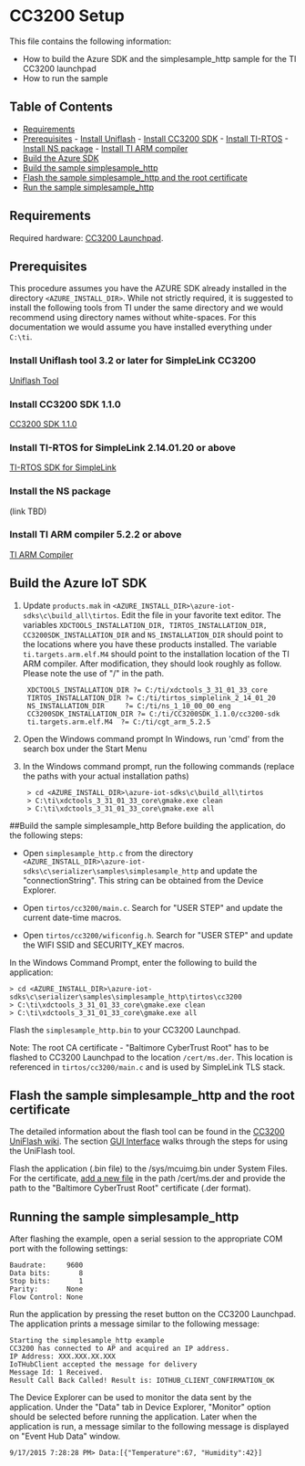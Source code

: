 # CC3200 Setup

This file contains the following information:
- How to build the Azure SDK and the simplesample_http sample for the TI CC3200 launchpad
- How to run the sample

## Table of Contents
- [Requirements](#Requirements)
- [Prerequisites](#Prerequisites)
        - [Install Uniflash](#Install-Uniflash)
        - [Install CC3200 SDK](#Install-CC3200SDK)
        - [Install TI-RTOS](#Install-TIRTOS)
        - [Install NS package](#Install-NS)
        - [Install TI ARM compiler](#Install-ARMCGT)
- [Build the Azure SDK](#Build-SDK)
- [Build the sample simplesample_http](#Build-SAMPLE)
- [Flash the sample simplesample_http and the root certificate](#Flash-SAMPLE)
- [Run the sample simplesample_http](#Run-SAMPLE)

<a name="Requirements"></a>
## Requirements
Required hardware: [CC3200 Launchpad](http://www.ti.com/tool/cc3200-launchxl).

<a name="Prerequisites"></a>
## Prerequisites
This procedure assumes you have the AZURE SDK already installed in the directory `<AZURE_INSTALL_DIR>`.
While not strictly required, it is suggested to install the following tools from TI under the same directory and we would recommend using directory names without white-spaces. For this documentation we would assume you have installed everything under `C:\ti`.

<a name="Install-Uniflash"></a>
### Install Uniflash tool 3.2 or later for SimpleLink CC3200
[Uniflash Tool](http://www.ti.com/tool/Uniflash)

<a name="Install-CC3200SDK"></a>
### Install CC3200 SDK 1.1.0
[CC3200 SDK 1.1.0](http://www.ti.com/tool/cc3200sdk)

<a name="Install-TIRTOS"></a>
### Install TI-RTOS for SimpleLink 2.14.01.20 or above
[TI-RTOS SDK for SimpleLink](http://downloads.ti.com/dsps/dsps_public_sw/sdo_sb/targetcontent/tirtos/index.html)

<a name="Install-NS"></a>
### Install the NS package
(link TBD)

<a name="Install-ARMCGT"></a>
### Install TI ARM compiler 5.2.2 or above
[TI ARM Compiler](http://software-dl.ti.com/ccs/esd/test/ti_cgt_tms470_5.2.5_windows_installer.exe)

<a name="Build-SDK"></a>
## Build the Azure IoT SDK
1. Update `products.mak` in `<AZURE_INSTALL_DIR>\azure-iot-sdks\c\build_all\tirtos`. Edit the file in your favorite text editor. The variables `XDCTOOLS_INSTALLATION_DIR, TIRTOS_INSTALLATION_DIR, CC3200SDK_INSTALLATION_DIR` and `NS_INSTALLATION_DIR` should point to the locations where you have these products installed. The variable `ti.targets.arm.elf.M4` should point to the installation location of the TI ARM compiler. After modification, they should look roughly as follow. Please note the use of "/" in the path.

        XDCTOOLS_INSTALLATION_DIR ?= C:/ti/xdctools_3_31_01_33_core
        TIRTOS_INSTALLATION_DIR ?= C:/ti/tirtos_simplelink_2_14_01_20
        NS_INSTALLATION_DIR     ?= C:/ti/ns_1_10_00_00_eng
        CC3200SDK_INSTALLATION_DIR ?= C:/ti/CC3200SDK_1.1.0/cc3200-sdk
        ti.targets.arm.elf.M4  ?= C:/ti/cgt_arm_5.2.5

2. Open the Windows command prompt
In Windows, run 'cmd' from the search box under the Start Menu

3. In the Windows command prompt, run the following commands (replace the paths with your actual installation paths)

        > cd <AZURE_INSTALL_DIR>\azure-iot-sdks\c\build_all\tirtos
        > C:\ti\xdctools_3_31_01_33_core\gmake.exe clean
        > C:\ti\xdctools_3_31_01_33_core\gmake.exe all

<a name="Build-SAMPLE"></a>
##Build the sample simplesample_http
Before building the application, do the following steps:

- Open `simplesample_http.c` from the directory `<AZURE_INSTALL_DIR>\azure-iot-sdks\c\serializer\samples\simplesample_http`
  and update the "connectionString". This string can be obtained from the Device Explorer.

- Open `tirtos/cc3200/main.c`. Search for "USER STEP" and update the current
  date-time macros.

- Open `tirtos/cc3200/wificonfig.h`. Search for "USER STEP" and update the WIFI
  SSID and SECURITY_KEY macros.

In the Windows Command Prompt, enter the following to build the application:

    > cd <AZURE_INSTALL_DIR>\azure-iot-sdks\c\serializer\samples\simplesample_http\tirtos\cc3200
    > C:\ti\xdctools_3_31_01_33_core\gmake.exe clean
    > C:\ti\xdctools_3_31_01_33_core\gmake.exe all

Flash the `simplesample_http.bin` to your CC3200 Launchpad.

Note: The root CA certificate - "Baltimore CyberTrust Root" has to be flashed to CC3200 Launchpad to the location `/cert/ms.der`. This location is referenced in `tirtos/cc3200/main.c` and is used by SimpleLink TLS stack.

<a name="Flash-SAMPLE"></a>
## Flash the sample simplesample_http and the root certificate

The detailed information about the flash tool can be found in the [CC3200 UniFlash wiki](http://processors.wiki.ti.com/index.php/CC31xx_%26_CC32xx_UniFlash). The section [GUI Interface](http://processors.wiki.ti.com/index.php/CC31xx_%26_CC32xx_UniFlash#GUI_Interface) walks through the steps for using the UniFlash tool.

Flash the application (.bin file) to the /sys/mcuimg.bin under System Files. For the certificate, [add a new file](http://processors.wiki.ti.com/index.php/CC31xx_%26_CC32xx_UniFlash#Adding_a_new_file_to_the_device) in the path /cert/ms.der and provide the path to the "Baltimore CyberTrust Root" certificate (.der format).

<a name="Run-SAMPLE"></a>
## Running the sample simplesample_http
After flashing the example, open a serial session to the appropriate COM port with the following settings:

    Baudrate:     9600
    Data bits:       8
    Stop bits:       1
    Parity:       None
    Flow Control: None

Run the application by pressing the reset button on the CC3200 Launchpad. The application prints a message similar to the following message:

    Starting the simplesample_http example
    CC3200 has connected to AP and acquired an IP address.
    IP Address: XXX.XXX.XX.XXX
    IoTHubClient accepted the message for delivery
    Message Id: 1 Received.
    Result Call Back Called! Result is: IOTHUB_CLIENT_CONFIRMATION_OK

The Device Explorer can be used to monitor the data sent by the application. Under the "Data" tab in Device Explorer, "Monitor" option should be selected before running the application. Later when the application is run, a message similar to the following message is displayed on "Event Hub Data" window.

    9/17/2015 7:28:28 PM> Data:[{"Temperature":67, "Humidity":42}]
